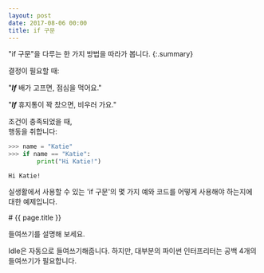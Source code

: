 ```yaml
---
layout: post
date: 2017-08-06 00:00
title: if 구문
---
```


"if 구문"을 다루는 한 가지 방법을 따라가 봅니다. 
{:.summary}

<div id="ppt" markdown="1">
결정이 필요할 때:

"***If*** 배가 고프면, 점심을 먹어요."

"***If*** 휴지통이 꽉 찼으면, 비우러 가요."


조건이 충족되었을 때, <br/>
행동을 취합니다:

```python
>>> name = "Katie"
>>> if name == "Katie":
        print("Hi Katie!")
```

```
Hi Katie!
```

실생활에서 사용할 수 있는 'if 구문'의 몇 가지 예와 코드를 어떻게 사용해야 하는지에 대한 예제입니다.

</div>


<div id="desc" markdown="1">
# {{ page.title }}

들여쓰기를 설명해 보세요.

Idle은 자동으로 들여쓰기해줍니다. 하지만, 대부분의 파이썬 인터프리터는 공백 4개의 들여쓰기가 필요합니다.

</div>